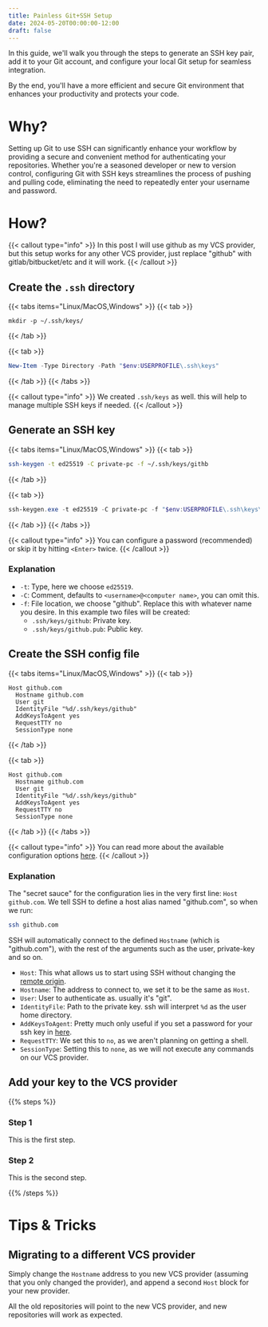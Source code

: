 ```yaml
---
title: Painless Git+SSH Setup
date: 2024-05-20T00:00:00-12:00
draft: false
---
```


In this guide, we'll walk you through the steps to generate an SSH key pair, add it to your Git account, and configure your local Git setup for seamless integration. 

By the end, you'll have a more efficient and secure Git environment that enhances your productivity and protects your code.

# Why?
Setting up Git to use SSH can significantly enhance your workflow by providing a secure and convenient method for authenticating your repositories. Whether you're a seasoned developer or new to version control, configuring Git with SSH keys streamlines the process of pushing and pulling code, eliminating the need to repeatedly enter your username and password.

# How?
{{< callout type="info" >}}
In this post I will use github as my VCS provider, but this setup works for any other VCS provider, just replace "github" with gitlab/bitbucket/etc and it will work.
{{< /callout >}}

## Create the `.ssh` directory 
{{< tabs items="Linux/MacOS,Windows" >}}
  {{< tab >}}
  ```shell
  mkdir -p ~/.ssh/keys/
  ```
  {{< /tab >}}

  {{< tab >}}
  ```powershell
  New-Item -Type Directory -Path "$env:USERPROFILE\.ssh\keys" 
  ```
  {{< /tab >}}
{{< /tabs >}}

{{< callout type="info" >}}
We created `.ssh/keys` as well. this will help to manage multiple SSH keys if needed.
{{< /callout >}}

## Generate an SSH key
{{< tabs items="Linux/MacOS,Windows" >}}
  {{< tab >}}
  ```bash
  ssh-keygen -t ed25519 -C private-pc -f ~/.ssh/keys/githb
  ```
  {{< /tab >}}

  {{< tab >}}
  ```powershell
  ssh-keygen.exe -t ed25519 -C private-pc -f "$env:USERPROFILE\.ssh\keys\github" 
  ```
  {{< /tab >}}
{{< /tabs >}}

{{< callout type="info" >}}
You can configure a password (recommended) or skip it by hitting `<Enter>` twice.
{{< /callout >}}

### Explanation
- `-t`: Type, here we choose `ed25519`.
- `-C`: Comment, defaults to `<username>@<computer name>`, you can omit this.
- `-f`: File location, we choose "github". Replace this with whatever name you desire. In this example two files will be created:
  * `.ssh/keys/github`: Private key.
  * `.ssh/keys/github.pub`: Public key.

## Create the SSH config file
{{< tabs items="Linux/MacOS,Windows" >}}
{{< tab >}}
  ```ssh-config {linenos=table,linenostart=1,filename=".ssh/config"}
  Host github.com
    Hostname github.com
    User git
    IdentityFile "%d/.ssh/keys/github"
    AddKeysToAgent yes
    RequestTTY no
    SessionType none
  ```
  {{< /tab >}}

  {{< tab >}}
  ```ssh-config {linenos=table,linenostart=1,filename=".ssh\config"}
  Host github.com
    Hostname github.com
    User git
    IdentityFile "%d/.ssh/keys/github"
    AddKeysToAgent yes
    RequestTTY no
    SessionType none
  ```
  {{< /tab >}}
{{< /tabs >}}

{{< callout type="info" >}}
You can read more about the available configuration options [here](https://man.openbsd.org/ssh_config).
{{< /callout >}}

### Explanation
The "secret sauce" for the configuration lies in the very first line: `Host github.com`. We tell SSH to define a host alias named "github.com", so when we run:

```bash
ssh github.com
```

SSH will automatically connect to the defined `Hostname` (which is "github.com"), with the rest of the arguments such as the user, private-key and so on.

- `Host`: This what allows us to start using SSH without changing the [remote origin](https://git-scm.com/book/en/v2/Git-Basics-Working-with-Remotes).
- `Hostname`: The address to connect to, we set it to be the same as `Host`.
- `User`: User to authenticate as. usually it's "git".
- `IdentityFile`: Path to the private key. ssh will interpret `%d` as the user home directory.
- `AddKeysToAgent`: Pretty much only useful if you set a password for your ssh key in [here](#generate-an-ssh-key).
- `RequestTTY`: We set this to `no`, as we aren't planning on getting a shell.
- `SessionType`: Setting this to `none`, as we will not execute any commands on our VCS provider.


## Add your key to the VCS provider
{{% steps %}}

### Step 1

This is the first step.

### Step 2

This is the second step.

{{% /steps %}}

# Tips & Tricks 
## Migrating to a different VCS provider 
Simply change the `Hostname` address to you new VCS provider (assuming that you only changed the provider), and append a second `Host` block for your new provider.

All the old repositories will point to the new VCS provider, and new repositories will work as expected.
